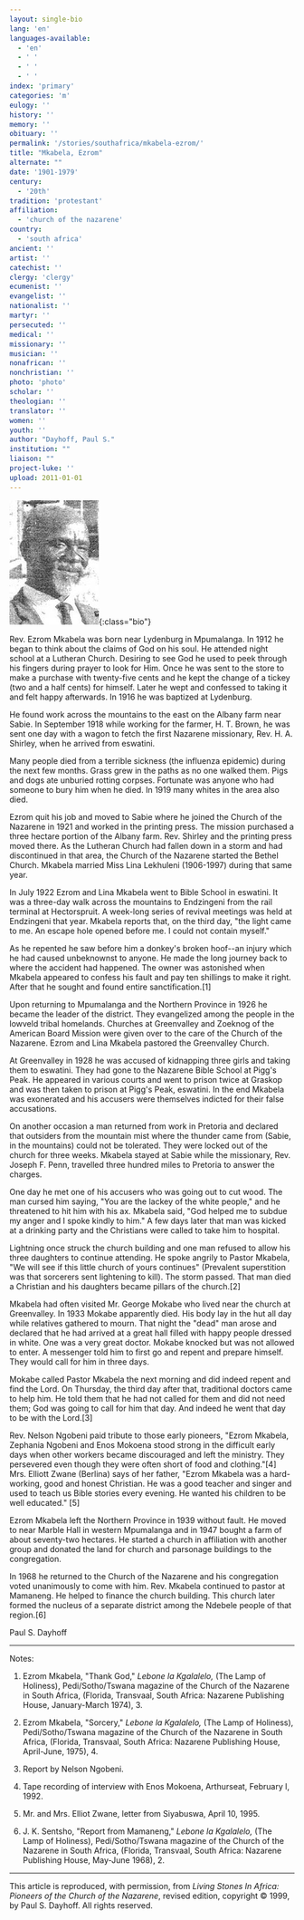 ```yaml
---
layout: single-bio
lang: 'en'
languages-available:
  - 'en'
  - ' '
  - ' '
  - ' '
index: 'primary'
categories: 'm'
eulogy: ''
history: ''
memory: ''
obituary: ''
permalink: '/stories/southafrica/mkabela-ezrom/'
title: "Mkabela, Ezrom"
alternate: ""
date: '1901-1979'
century:
  - '20th'
tradition: 'protestant'
affiliation:
  - 'church of the nazarene'
country:
  - 'south africa'
ancient: ''
artist: ''
catechist: ''
clergy: 'clergy'
ecumenist: ''
evangelist: ''
nationalist: ''
martyr: ''
persecuted: ''
medical: ''
missionary: ''
musician: ''
nonafrican: ''
nonchristian: ''
photo: 'photo'
scholar: ''
theologian: ''
translator: ''
women: ''
youth: ''
author: "Dayhoff, Paul S."
institution: ""
liaison: ""
project-luke: ''
upload: 2011-01-01
---
```


![Ezrom Mkabela](/images/bio-pics/southafrica/mkabela-ezrom/mkabela_ezrom.jpg){:class="bio"}

Rev. Ezrom Mkabela was born near Lydenburg in Mpumalanga. In 1912 he began to think about the claims of God on his soul. He attended night school at a Lutheran Church. Desiring to see God he used to peek through his fingers during prayer to look for Him. Once he was sent to the store to make a purchase with twenty-five cents and he kept the change of a tickey (two and a half cents) for himself. Later he wept and confessed to taking it and felt happy afterwards. In 1916 he was baptized at Lydenburg.

He found work across the mountains to the east on the Albany farm near Sabie. In September 1918 while working for the farmer, H. T. Brown, he was sent one day with a wagon to fetch the first Nazarene missionary, Rev. H. A. Shirley, when he arrived from eswatini.

Many people died from a terrible sickness (the influenza epidemic) during the next few months. Grass grew in the paths as no one walked them. Pigs and dogs ate unburied rotting corpses. Fortunate was anyone who had someone to bury him when he died. In 1919 many whites in the area also died.

Ezrom quit his job and moved to Sabie where he joined the Church of the Nazarene in 1921 and worked in the printing press. The mission purchased a three hectare portion of the Albany farm. Rev. Shirley and the printing press moved there. As the Lutheran Church had fallen down in a storm and had discontinued in that area, the Church of the Nazarene started the Bethel Church. Mkabela married Miss Lina Lekhuleni (1906-1997) during that same year.

In July 1922 Ezrom and Lina Mkabela went to Bible School in eswatini. It was a three-day walk across the mountains to Endzingeni from the rail terminal at Hectorspruit. A week-long series of revival meetings was held at Endzingeni that year. Mkabela reports that, on the third day, "the light came to me. An escape hole opened before me. I could not contain myself."

As he repented he saw before him a donkey's broken hoof--an injury which he had caused unbeknownst to anyone. He made the long journey back to where the accident had happened. The owner was astonished when Mkabela appeared to confess his fault and pay ten shillings to make it right. After that he sought and found entire sanctification.[1]

Upon returning to Mpumalanga and the Northern Province in 1926 he became the leader of the district. They evangelized among the people in the lowveld tribal homelands. Churches at Greenvalley and Zoeknog of the American Board Mission were given over to the care of the Church of the Nazarene. Ezrom and Lina Mkabela pastored the Greenvalley Church.

At Greenvalley in 1928 he was accused of kidnapping three girls and taking them to eswatini. They had gone to the Nazarene Bible School at Pigg's Peak. He appeared in various courts and went to prison twice at Graskop and was then taken to prison at Pigg's Peak, eswatini. In the end Mkabela was exonerated and his accusers were themselves indicted for their false accusations.

On another occasion a man returned from work in Pretoria and declared that outsiders from the mountain mist where the thunder came from (Sabie, in the mountains) could not be tolerated. They were locked out of the church for three weeks. Mkabela stayed at Sabie while the missionary, Rev. Joseph F. Penn, travelled three hundred miles to Pretoria to answer the charges.

One day he met one of his accusers who was going out to cut wood. The man cursed him saying, "You are the lackey of the white people," and he threatened to hit him with his ax. Mkabela said, "God helped me to subdue my anger and I spoke kindly to him." A few days later that man was kicked at a drinking party and the Christians were called to take him to hospital.

Lightning once struck the church building and one man refused to allow his three daughters to continue attending. He spoke angrily to Pastor Mkabela, "We will see if this little church of yours continues" (Prevalent superstition was that sorcerers sent lightening to kill). The storm passed.  That man died a Christian and his daughters became pillars of the church.[2]

Mkabela had often visited Mr. George Mokabe who lived near the church at Greenvalley. In 1933 Mokabe apparently died. His body lay in the hut all day while relatives gathered to mourn. That night the "dead" man arose and declared that he had arrived at a great hall filled with happy people dressed in white. One was a very great doctor.  Mokabe knocked but was not allowed to enter. A messenger told him to first go and repent and prepare himself. They would call for him in three days.

Mokabe called Pastor Mkabela the next morning and did indeed repent and find the Lord. On Thursday, the third day after that, traditional doctors came to help him. He told them that he had not called for them and did not need them; God was going to call for him that day. And indeed he went that day to be with the Lord.[3]

Rev. Nelson Ngobeni paid tribute to those early pioneers, "Ezrom Mkabela, Zephania Ngobeni and Enos Mokoena stood strong in the difficult early days when other workers became discouraged and left the ministry. They persevered even though they were often short of food and clothing."[4]   Mrs. Elliott Zwane (Berlina) says of her father, "Ezrom Mkabela was a hard-working, good and honest Christian. He was a good teacher and singer and used to teach us Bible stories every evening. He wanted his children to be well educated." [5]

Ezrom Mkabela left the Northern Province in 1939 without fault. He moved to near Marble Hall in western Mpumalanga and in 1947 bought a farm of about seventy-two hectares. He started a church in affiliation with another group and donated the land for church and parsonage buildings to the congregation.

In 1968 he returned to the Church of the Nazarene and his congregation voted unanimously to come with him. Rev. Mkabela continued to pastor at Mamaneng. He helped to finance the church building. This church later formed the nucleus of a separate district among the Ndebele people of that region.[6]

Paul S. Dayhoff

---

Notes:

1.   Ezrom Mkabela, "Thank God," *Lebone la Kgalalelo,* (The Lamp of Holiness), Pedi/Sotho/Tswana magazine of the Church of the Nazarene in South Africa, (Florida, Transvaal, South Africa: Nazarene Publishing House, January-March 1974), 3.

2.  Ezrom Mkabela, "Sorcery," *Lebone la Kgalalelo,* (The Lamp of Holiness), Pedi/Sotho/Tswana magazine of the Church of the Nazarene in South Africa, (Florida, Transvaal, South Africa: Nazarene Publishing House, April-June, 1975), 4.

3.  Report by Nelson Ngobeni.

4.  Tape recording of interview with Enos Mokoena, Arthurseat, February l, 1992.

5.  Mr. and Mrs. Elliot Zwane, letter from Siyabuswa, April 10, 1995.

6.  J. K. Sentsho, "Report from Mamaneng," *Lebone la Kgalalelo,* (The Lamp of Holiness), Pedi/Sotho/Tswana magazine of the Church of the Nazarene in South Africa, (Florida, Transvaal, South Africa: Nazarene Publishing House, May-June 1968), 2.

---

This article is reproduced, with permission, from *Living Stones In Africa: Pioneers of the Church of the Nazarene*, revised edition, copyright &copy; 1999, by Paul S. Dayhoff.  All rights reserved.
